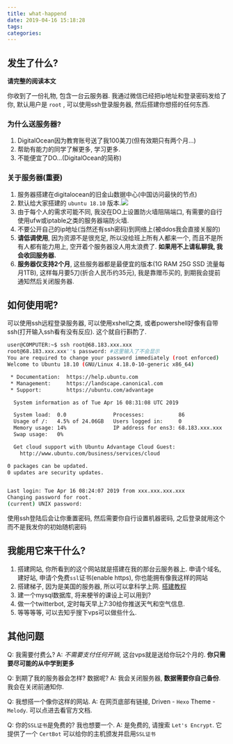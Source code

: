 ```yaml
---
title: what-happend
date: 2019-04-16 15:18:28
tags:
categories:
---
```


## 发生了什么?

**请完整的阅读本文**

你收到了一份礼物, 包含一台云服务器. 我通过微信已经把ip地址和登录密码发给了你, 默认用户是 `root` , 可以使用ssh登录服务器, 然后搭建你想搭的任何东西.

### 为什么送服务器?

1. DigitalOcean因为教育账号送了我100美刀(但有效期只有两个月...)
2. 帮助有能力的同学了解更多, 学习更多.
3. 不能便宜了DO...(DigitalOcean的简称)
<!-- more -->

### **关于服务器(重要)**

1. 服务器搭建在digitalocean的旧金山数据中心(中国访问最快的节点)
2. 默认给大家搭建的 `ubuntu 18.10` 版本.![](https://wx3.sinaimg.cn/large/005GbN8cly1g24k0zw4ncj30u00k0k0u.jpg)
3. 由于每个人的需求可能不同, 我没在DO上设置防火墙阻隔端口, 有需要的自行使用ufw或iptable之类的服务器端防火墙.
4. 不要公开自己的ip地址(当然还有ssh密码)到网络上(被ddos我会直接关服的)
5. **请低调使用**, 因为资源不是很充足, 所以没给班上所有人都来一个, 而且不是所有人都有能力用上, 空开着个服务器没人用太浪费了. 
**如果用不上请私聊我, 我会收回服务器.**
6. **服务器仅支持2个月**, 这些服务器都是最便宜的版本(1G RAM 25G SSD 流量每月1TB), 这样每月要5刀(折合人民币约35元), 我是靠赠币买的, 到期我会提前通知然后关闭服务器.

## 如何使用呢?

可以使用ssh远程登录服务器, 可以使用xshell之类, 或者powershell好像有自带ssh(打开输入ssh看有没有反应). 这个就自行斟酌了.
```bash
user@COMPUTER:~$ ssh root@68.183.xxx.xxx
root@68.183.xxx.xxx''s password: #这里输入了不会显示
You are required to change your password immediately (root enforced)
Welcome to Ubuntu 18.10 (GNU/Linux 4.18.0-10-generic x86_64)

 * Documentation:  https://help.ubuntu.com
 * Management:     https://landscape.canonical.com
 * Support:        https://ubuntu.com/advantage

  System information as of Tue Apr 16 08:31:08 UTC 2019

  System load:  0.0               Processes:           86
  Usage of /:   4.5% of 24.06GB   Users logged in:     0
  Memory usage: 14%               IP address for ens3: 68.183.xxx.xxx
  Swap usage:   0%

  Get cloud support with Ubuntu Advantage Cloud Guest:
    http://www.ubuntu.com/business/services/cloud

0 packages can be updated.
0 updates are security updates.


Last login: Tue Apr 16 08:24:07 2019 from xxx.xxx.xxx.xxx
Changing password for root.
(current) UNIX password:
```
使用ssh登陆后会让你重置密码, 然后需要你自行设置机器密码, 之后登录就用这个而不是我发你的初始随机密码

## 我能用它来干什么?

1. 搭建网站, 你所看到的这个网站就是搭建在我的那台云服务器上. 申请个域名, 建好站, 申请个免费`ssl`证书(enable https), 你也能拥有像我这样的网站
2. 搭建梯子, 因为是美国的服务器, 所以可以拿科学上网. [搭建教程](/posts/proxy)
3. 建一个mysql数据库, 将来梗爷的课设上可以用到?
4. 做一个twitterbot, 定时每天早上7:30给你推送天气和空气信息.
5. 等等等等, 可以去知乎搜下vps可以做些什么.


## 其他问题

Q: 我需要付费么?
A: *不需要支付任何开销*, 这台vps就是送给你玩2个月的.
   **你只需要尽可能的从中学到更多**

Q: 到期了我的服务器会怎样? 数据呢?
A: 我会关闭服务器, **数据需要你自己备份**. 我会在关闭前通知你.

Q: 我想搭一个像你这样的网站.
A: 在网页底部有链接, Driven - `Hexo` Theme - `Melody`. 可以点进去看官方文档.

Q: 你的`SSL证书`是免费的? 我也想要一个.
A: 是免费的, 请搜索 `Let's Encrypt`. 它提供了一个 `CertBot` 可以给你的主机颁发并启用`SSL证书`
